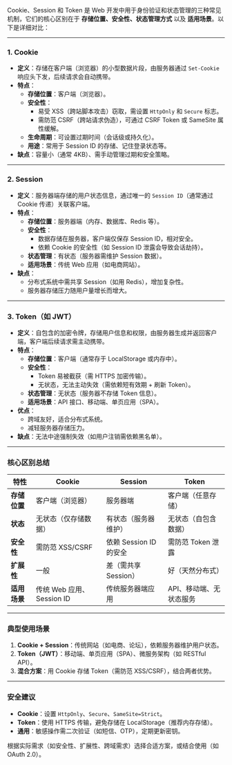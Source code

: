 Cookie、Session 和 Token 是 Web 开发中用于身份验证和状态管理的三种常见机制，它们的核心区别在于 **存储位置、安全性、状态管理方式** 以及 **适用场景**。以下是详细对比：

---

### **1. Cookie**
- **定义**：存储在客户端（浏览器）的小型数据片段，由服务器通过 `Set-Cookie` 响应头下发，后续请求会自动携带。
- **特点**：
  - **存储位置**：客户端（浏览器）。
  - **安全性**：
    - 易受 XSS（跨站脚本攻击）窃取，需设置 `HttpOnly` 和 `Secure` 标志。
    - 需防范 CSRF（跨站请求伪造），可通过 CSRF Token 或 SameSite 属性缓解。
  - **生命周期**：可设置过期时间（会话级或持久化）。
  - **用途**：常用于 Session ID 的存储、记住登录状态等。
- **缺点**：容量小（通常 4KB）、需手动管理过期和安全策略。

---

### **2. Session**
- **定义**：服务器端存储的用户状态信息，通过唯一的 `Session ID`（通常通过 Cookie 传递）关联客户端。
- **特点**：
  - **存储位置**：服务器端（内存、数据库、Redis 等）。
  - **安全性**：
    - 数据存储在服务器，客户端仅保存 Session ID，相对安全。
    - 依赖 Cookie 的安全性（如 Session ID 泄露会导致会话劫持）。
  - **状态管理**：有状态（服务器需维护 Session 数据）。
  - **适用场景**：传统 Web 应用（如电商网站）。
- **缺点**：
  - 分布式系统中需共享 Session（如用 Redis），增加复杂性。
  - 服务器存储压力随用户量增长而增大。

---

### **3. Token（如 JWT）**
- **定义**：自包含的加密令牌，存储用户信息和权限，由服务器生成并返回客户端，客户端后续请求需主动携带。
- **特点**：
  - **存储位置**：客户端（通常存于 LocalStorage 或内存中）。
  - **安全性**：
    - Token 易被截获（需 HTTPS 加密传输）。
    - 无状态，无法主动失效（需依赖短有效期 + 刷新 Token）。
  - **状态管理**：无状态（服务器不存储 Token 信息）。
  - **适用场景**：API 接口、移动端、单页应用（SPA）。
- **优点**：
  - 跨域友好，适合分布式系统。
  - 减轻服务器存储压力。
- **缺点**：无法中途强制失效（如用户注销需依赖黑名单）。

---

### **核心区别总结**
| **特性**     | **Cookie**                | **Session**            | **Token**               |
| ------------ | ------------------------- | ---------------------- | ----------------------- |
| **存储位置** | 客户端（浏览器）          | 服务器端               | 客户端（任意存储）      |
| **状态**     | 无状态（仅存储数据）      | 有状态（服务器维护）   | 无状态（自包含数据）    |
| **安全性**   | 需防范 XSS/CSRF           | 依赖 Session ID 的安全 | 需防范 Token 泄露       |
| **扩展性**   | 一般                      | 差（需共享 Session）   | 好（天然分布式）        |
| **适用场景** | 传统 Web 应用、Session ID | 传统服务器端应用       | API、移动端、无状态服务 |

---

### **典型使用场景**
1. **Cookie + Session**：传统网站（如电商、论坛），依赖服务器维护用户状态。
2. **Token（JWT）**：移动端、单页应用（SPA）、微服务架构（如 RESTful API）。
3. **混合方案**：用 Cookie 存储 Token（需防范 XSS/CSRF），结合两者优势。

---

### **安全建议**
- **Cookie**：设置 `HttpOnly`、`Secure`、`SameSite=Strict`。
- **Token**：使用 HTTPS 传输，避免存储在 LocalStorage（推荐内存存储）。
- **通用**：敏感操作需二次验证（如短信、OTP），定期更新密钥。

根据实际需求（如安全性、扩展性、跨域需求）选择合适方案，或结合使用（如 OAuth 2.0）。